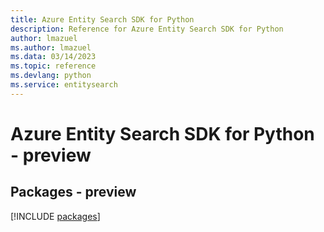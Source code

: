 ```yaml
---
title: Azure Entity Search SDK for Python
description: Reference for Azure Entity Search SDK for Python
author: lmazuel
ms.author: lmazuel
ms.data: 03/14/2023
ms.topic: reference
ms.devlang: python
ms.service: entitysearch
---
```

# Azure Entity Search SDK for Python - preview
## Packages - preview
[!INCLUDE [packages](entity-search-index.md)]
